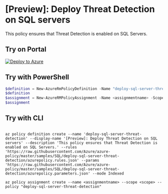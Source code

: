 # [Preview]: Deploy Threat Detection on SQL servers

This policy ensures that Threat Detection is enabled on SQL Servers.

## Try on Portal

[![Deploy to Azure](http://azuredeploy.net/deploybutton.png)](https://portal.azure.com/?feature.customportal=false&microsoft_azure_policy=true&microsoft_azure_policy_policyinsights=true&feature.microsoft_azure_security_policy=true&microsoft_azure_marketplace_policy=true#blade/Microsoft_Azure_Policy/CreatePolicyDefinitionBlade/uri/https%3A%2F%2Fraw.githubusercontent.com%2FAzure%2Fazure-policy%2Fmaster%2Fsamples%2FSQL%2Fdeploy-sql-server-threat-detection%2Fazurepolicy.json)

## Try with PowerShell

````powershell
$definition = New-AzureRmPolicyDefinition -Name "deploy-sql-server-threat-detection" -DisplayName "[Preview]: Deploy Threat Detection on SQL servers" -description "This policy ensures that Threat Detection is enabled on SQL Servers." -Policy 'https://raw.githubusercontent.com/Azure/azure-policy/master/samples/SQL/deploy-sql-server-threat-detection/azurepolicy.rules.json' -Parameter 'https://raw.githubusercontent.com/Azure/azure-policy/master/samples/SQL/deploy-sql-server-threat-detection/azurepolicy.parameters.json' -Mode Indexed
$definition
$assignment = New-AzureRMPolicyAssignment -Name <assignmentname> -Scope <scope> -PolicyDefinition $definition
$assignment 
````

## Try with CLI

````cli

az policy definition create --name 'deploy-sql-server-threat-detection' --display-name '[Preview]: Deploy Threat Detection on SQL servers' --description 'This policy ensures that Threat Detection is enabled on SQL Servers.' --rules 'https://raw.githubusercontent.com/Azure/azure-policy/master/samples/SQL/deploy-sql-server-threat-detection/azurepolicy.rules.json' --params 'https://raw.githubusercontent.com/Azure/azure-policy/master/samples/SQL/deploy-sql-server-threat-detection/azurepolicy.parameters.json' --mode Indexed

az policy assignment create --name <assignmentname> --scope <scope> --policy "deploy-sql-server-threat-detection" 

````
